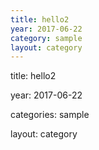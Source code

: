 ```yaml
---
title: hello2
year: 2017-06-22
category: sample
layout: category
---
```


title: hello2

year: 2017-06-22

categories: sample

layout: category
